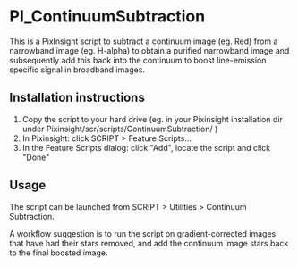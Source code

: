 # PI_ContinuumSubtraction
This is a PixInsight script to subtract a continuum image (eg. Red) from a narrowband image (eg. H-alpha) to obtain a purified narrowband image and subsequently add this back into the continuum to boost line-emission specific signal in broadband images.

## Installation instructions
1. Copy the script to your hard drive (eg. in your Pixinsight installation dir under Pixinsight/scr/scripts/ContinuumSubtraction/ )
2. In Pixinsight: click SCRIPT > Feature Scripts...
3. In the Feature Scripts dialog: click "Add", locate the script and click "Done"

## Usage
The script can be launched from SCRIPT > Utilities > Continuum Subtraction.

A workflow suggestion is to run the script on gradient-corrected images that have had their stars removed, and add the continuum image stars back to the final boosted image.


